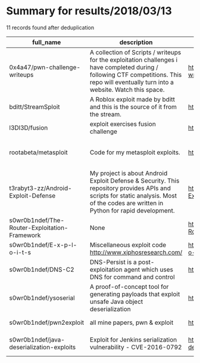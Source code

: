 
# Summary for results/2018/03/13
    
11 records found after deduplication

| full_name | description | html_url | matched_list | matched_count | pushed_at | size | stargazers_count | language | forks_count | vul_ids |
|-----------------------------------------------|-------------------------------------------------------------------------------------------------------------------------------------------------------------------------------------------|------------------------------------------------------------------|---------------------------------------------|-----------------|---------------------------|--------|--------------------|------------|---------------|-------------------|
| 0x4a47/pwn-challenge-writeups | A collection of Scripts / writeups for the exploitation challenges i have completed during / following CTF competitions. This repo will eventually turn into a website. Watch this space. | https://github.com/0x4a47/pwn-challenge-writeups | ['exploit'] | 1 | 2018-03-13 12:48:46+00:00 | 7 | 5 | Python | 1 | [] |
| bditt/StreamSploit | A Roblox exploit made by bditt and this is the source of it from the stream. | https://github.com/bditt/StreamSploit | ['exploit', 'sploit'] | 2 | 2018-03-13 00:18:00+00:00 | 12925 | 3 | C++ | 2 | [] |
| l3Dl3D/fusion | exploit exercises fusion challenge | https://github.com/l3Dl3D/fusion | ['exploit'] | 1 | 2018-03-13 19:09:46+00:00 | 125 | 1 | C | 2 | [] |
| rootabeta/metasploit | Code for my metasploit exploits. | https://github.com/rootabeta/metasploit | ['exploit', 'metasploit module OR payload'] | 2 | 2018-03-13 00:17:59+00:00 | 6 | 1 | Ruby | 0 | [] |
| t3rabyt3-zz/Android-Exploit-Defense | My project is about Android Exploit Defense & Security. This repository provides APIs and scripts for static analysis. Most of the codes are written in Python for rapid development. | https://github.com/t3rabyt3-zz/Android-Exploit-Defense | ['exploit'] | 1 | 2018-03-13 06:38:04+00:00 | 24 | 2 | Python | 0 | [] |
| s0wr0b1ndef/The-Router-Exploitation-Framework | None | https://github.com/s0wr0b1ndef/The-Router-Exploitation-Framework | ['exploit'] | 1 | 2018-03-13 07:09:45+00:00 | 629 | 3 | Python | 2 | [] |
| s0wr0b1ndef/E-x-p-l-o-i-t-s | Miscellaneous exploit code http://www.xiphosresearch.com/ | https://github.com/s0wr0b1ndef/E-x-p-l-o-i-t-s | ['exploit'] | 1 | 2018-03-13 07:26:38+00:00 | 2499 | 2 | Python | 0 | [] |
| s0wr0b1ndef/DNS-C2 | DNS-Persist is a post-exploitation agent which uses DNS for command and control | https://github.com/s0wr0b1ndef/DNS-C2 | ['exploit'] | 1 | 2018-03-13 08:50:09+00:00 | 160 | 14 | C++ | 5 | [] |
| s0wr0b1ndef/ysoserial | A proof-of-concept tool for generating payloads that exploit unsafe Java object deserialization | https://github.com/s0wr0b1ndef/ysoserial | ['exploit'] | 1 | 2018-03-13 08:53:56+00:00 | 214 | 0 | Java | 2 | [] |
| s0wr0b1ndef/pwn2exploit | all mine papers, pwn & exploit | https://github.com/s0wr0b1ndef/pwn2exploit | ['exploit'] | 1 | 2018-03-13 09:02:00+00:00 | 18905 | 1 | | 1 | [] |
| s0wr0b1ndef/java-deserialization-exploits | Exploit for Jenkins serialization vulnerability - CVE-2016-0792 | https://github.com/s0wr0b1ndef/java-deserialization-exploits | ['exploit'] | 1 | 2018-03-13 09:15:59+00:00 | 53999 | 8 | Python | 12 | ['CVE-2016-0792'] |
